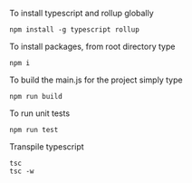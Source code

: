 To install typescript and rollup globally 
``` 
npm install -g typescript rollup
```

To install packages, from root directory type
```
npm i 
```

To build the main.js for the project simply type
```
npm run build
```

To run unit tests
```
npm run test
```

Transpile typescript
```
tsc
tsc -w
```
